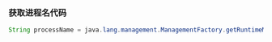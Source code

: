 ### 获取进程名代码
```java
String processName = java.lang.management.ManagementFactory.getRuntimeMXBean().getName();
```